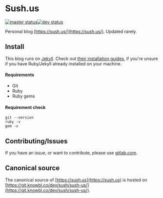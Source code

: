 # Sush.us

[![master status](https://git.knowbl.co/web/sush/sush-us/badges/master/pipeline.svg)](https://git.knowbl.co/web/sush/sush-us/commits/master)[![dev status](https://git.knowbl.co/web/sush/sush-us/badges/dev/pipeline.svg)](https://git.knowbl.co/web/sush/sush-us/commits/dev)

Personal blog [https://sush.us/](https://sush.us/). Updated rarely.

## Install

This blog runs on [Jekyll](https://jekyllrb.com). Check out [their installation guides](https://jekyll.com/docs/installation), if you're unsure if you have Ruby/Jekyll already installed on your machine.

#### Requirements

- Git
- Ruby
- Ruby gems

#### Requirement check

```
git --version
ruby -v
gem -v
```

## Contributing/Issues

If you have an issue, or want to contribute, please use [gitlab.com](https://gitlab.com/lorenzosapora/sush-us).

## Canonical source

The canonical source of [https://sush.us](https://sush.us) is hosted on [https://git.knowbl.co/dev/sush/sush-us/](https://git.knowbl.co/dev/sush/sush-us/).
